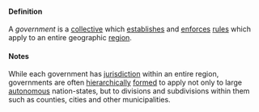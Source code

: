 #### Definition

A *government* is a [collective](https://github.com/gcassel/Modular-Organization-Terminology/blob/master/terms/collective.md) which [establishes](https://github.com/gcassel/Modular-Organization-Terminology/blob/master/terms/establish.md) and [enforces](https://github.com/gcassel/Modular-Organization-Terminology/blob/master/terms/force.md) [rules](https://github.com/gcassel/Modular-Organization-Terminology/blob/master/terms/rule.md) which apply to an entire geographic [region](https://github.com/gcassel/Modular-Organization-Terminology/blob/master/terms/region.md).

#### Notes

While each government has [jurisdiction](https://github.com/gcassel/Modular-Organization-Terminology/blob/master/terms/jurisdiction.md) within an entire region, governments are often [hierarchically](https://github.com/gcassel/Modular-Organization-Terminology/blob/master/terms/hierarchy.md) [formed](https://github.com/gcassel/Modular-Organization-Terminology/blob/master/terms/form.md) to apply not only to large [autonomous](https://github.com/gcassel/Modular-Organization-Terminology/blob/master/terms/autonomy.md) nation-states, but to divisions and subdivisions within them such as counties, cities and other municipalities.

